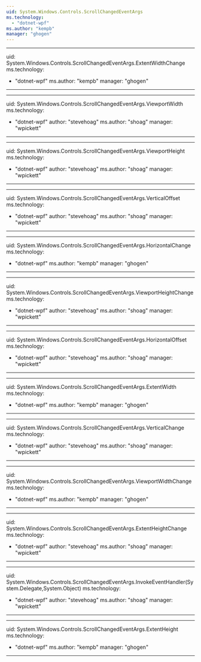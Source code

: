 ```yaml
---
uid: System.Windows.Controls.ScrollChangedEventArgs
ms.technology: 
  - "dotnet-wpf"
ms.author: "kempb"
manager: "ghogen"
---
```


---
uid: System.Windows.Controls.ScrollChangedEventArgs.ExtentWidthChange
ms.technology: 
  - "dotnet-wpf"
ms.author: "kempb"
manager: "ghogen"
---

---
uid: System.Windows.Controls.ScrollChangedEventArgs.ViewportWidth
ms.technology: 
  - "dotnet-wpf"
author: "stevehoag"
ms.author: "shoag"
manager: "wpickett"
---

---
uid: System.Windows.Controls.ScrollChangedEventArgs.ViewportHeight
ms.technology: 
  - "dotnet-wpf"
author: "stevehoag"
ms.author: "shoag"
manager: "wpickett"
---

---
uid: System.Windows.Controls.ScrollChangedEventArgs.VerticalOffset
ms.technology: 
  - "dotnet-wpf"
author: "stevehoag"
ms.author: "shoag"
manager: "wpickett"
---

---
uid: System.Windows.Controls.ScrollChangedEventArgs.HorizontalChange
ms.technology: 
  - "dotnet-wpf"
ms.author: "kempb"
manager: "ghogen"
---

---
uid: System.Windows.Controls.ScrollChangedEventArgs.ViewportHeightChange
ms.technology: 
  - "dotnet-wpf"
author: "stevehoag"
ms.author: "shoag"
manager: "wpickett"
---

---
uid: System.Windows.Controls.ScrollChangedEventArgs.HorizontalOffset
ms.technology: 
  - "dotnet-wpf"
author: "stevehoag"
ms.author: "shoag"
manager: "wpickett"
---

---
uid: System.Windows.Controls.ScrollChangedEventArgs.ExtentWidth
ms.technology: 
  - "dotnet-wpf"
ms.author: "kempb"
manager: "ghogen"
---

---
uid: System.Windows.Controls.ScrollChangedEventArgs.VerticalChange
ms.technology: 
  - "dotnet-wpf"
author: "stevehoag"
ms.author: "shoag"
manager: "wpickett"
---

---
uid: System.Windows.Controls.ScrollChangedEventArgs.ViewportWidthChange
ms.technology: 
  - "dotnet-wpf"
ms.author: "kempb"
manager: "ghogen"
---

---
uid: System.Windows.Controls.ScrollChangedEventArgs.ExtentHeightChange
ms.technology: 
  - "dotnet-wpf"
author: "stevehoag"
ms.author: "shoag"
manager: "wpickett"
---

---
uid: System.Windows.Controls.ScrollChangedEventArgs.InvokeEventHandler(System.Delegate,System.Object)
ms.technology: 
  - "dotnet-wpf"
author: "stevehoag"
ms.author: "shoag"
manager: "wpickett"
---

---
uid: System.Windows.Controls.ScrollChangedEventArgs.ExtentHeight
ms.technology: 
  - "dotnet-wpf"
ms.author: "kempb"
manager: "ghogen"
---
